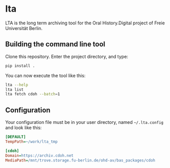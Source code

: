 # lta

LTA is the long term archiving tool for the
Oral History.Digital project of Freie Universität Berlin.

## Building the command line tool

Clone this repository. Enter the project directory, and type:

```bash
pip install .
```

You can now execute the tool like this:

```bash
lta --help
lta list
lta fetch cdoh --batch=1
```

## Configuration

Your configuration file must be in your user directory, named `~/.lta.config`
and look like this:

```ini
[DEFAULT]
TempPath=~/work/lta_tmp

[cdoh]
Domain=https://archiv.cdoh.net
MediaPath=/mnt/trove.storage.fu-berlin.de/ohd-av/bas_packages/cdoh
```

